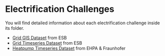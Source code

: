 # Electrification Challenges

You will find detailed information about each electrification challenge inside its folder.

- [Grid GIS Dataset](https://github.com/PredixDev/minds-machines-sf/tree/master/Electrification%20Challenge/Grid%20GIS%20Dataset) from ESB
- [Grid Timeseries Dataset](https://github.com/PredixDev/minds-machines-sf/tree/master/Electrification%20Challenge/Grid%20Timeseries%20Dataset) from ESB
- [Heatpump Timeseries Dataset](https://github.com/PredixDev/minds-machines-sf/tree/master/Electrification%20Challenge/Heatpump%20Timeseries%20Dataset) from EHPA & Fraunhofer
